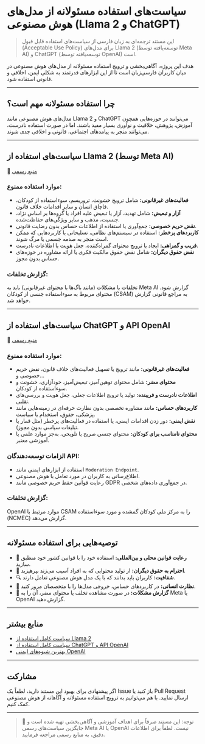 
# سیاست‌های استفاده مسئولانه از مدل‌های هوش مصنوعی (Llama 2 و ChatGPT)

> این مستند ترجمه‌ای به زبان فارسی از سیاست‌های استفاده قابل قبول (Acceptable Use Policy) برای مدل‌های Llama 2 (توسعه‌یافته توسط Meta AI) و ChatGPT (توسعه‌یافته توسط OpenAI) است.

هدف این پروژه، آگاهی‌بخشی و ترویج استفاده مسئولانه از مدل‌های هوش مصنوعی در میان کاربران فارسی‌زبان است تا از این ابزارهای قدرتمند به شکلی ایمن، اخلاقی و قانونی استفاده شود.

---

## چرا استفاده مسئولانه مهم است؟

مدل‌های هوش مصنوعی مانند Llama 2 و ChatGPT می‌توانند در حوزه‌هایی همچون آموزش، پژوهش، خلاقیت و نوآوری بسیار مفید باشند. اما در صورت استفاده نادرست، می‌توانند منجر به پیامدهای اجتماعی، قانونی و اخلاقی جدی شوند.

---

## سیاست‌های استفاده از Llama 2 (توسط Meta AI)

🔗 [منبع رسمی](https://ai.meta.com/llama/use-policy)

### موارد استفاده ممنوع:

- **فعالیت‌های غیرقانونی:** شامل ترویج خشونت، تروریسم، سوءاستفاده از کودکان، قاچاق انسان و سایر اقدامات خلاف قانون.
- **آزار و تبعیض:** شامل تهدید، آزار یا تبعیض علیه افراد یا گروه‌ها بر اساس نژاد، جنسیت، مذهب و سایر ویژگی‌های حفاظت‌شده.
- **نقض حریم خصوصی:** جمع‌آوری یا استفاده از اطلاعات حساس بدون رضایت قانونی.
- **کاربردهای پرخطر:** استفاده در سیستم‌های نظامی، تسلیحاتی یا کاربردهایی که ممکن است منجر به صدمه جسمی یا مرگ شوند.
- **فریب و گمراهی:** ایجاد یا ترویج محتوای گمراه‌کننده، جعل هویت یا اطلاعات نادرست.
- **نقض حقوق دیگران:** شامل نقض حقوق مالکیت فکری یا ارائه مشاوره در حوزه‌های حساس بدون مجوز.

### گزارش تخلفات:

تخلفات یا مشکلات (مانند باگ‌ها یا محتوای غیرقانونی) باید به Meta AI گزارش شود. محتوای مربوط به سوءاستفاده جنسی از کودکان (CSAM) به مراجع قانونی گزارش خواهد شد.

---

## سیاست‌های استفاده از ChatGPT و API OpenAI

🔗 [منبع رسمی](https://openai.com/policies/usage-policies)

### موارد استفاده ممنوع:

- **فعالیت‌های غیرقانونی:** مانند ترویج یا تسهیل فعالیت‌های خلاف قانون، نقض حریم خصوصی و...
- **محتوای مضر:** شامل محتوای توهین‌آمیز، تبعیض‌آمیز، خودآزاری، خشونت و سوءاستفاده از کودکان.
- **اطلاعات نادرست و فریبنده:** تولید یا ترویج اطلاعات جعلی، جعل هویت و بررسی‌های تقلبی.
- **کاربردهای حساس:** مانند مشاوره تخصصی بدون نظارت حرفه‌ای در زمینه‌هایی مانند پزشکی، حقوق، استخدام یا سیاست.
- **نقض ایمنی:** دور زدن اقدامات ایمنی، یا استفاده در فعالیت‌های پرخطر (مثل قمار یا تبلیغات سیاسی بدون مجوز).
- **محتوای نامناسب برای کودکان:** محتوای جنسی صریح یا تلویحی، به‌جز موارد علمی یا آموزشی معتبر.

### الزامات توسعه‌دهندگان API:

- استفاده از ابزارهای ایمنی مانند `Moderation Endpoint`.
- اطلاع‌رسانی به کاربران در مورد تعامل با هوش مصنوعی.
- رعایت قوانین حفظ حریم خصوصی مانند GDPR در جمع‌آوری داده‌های شخصی.

### گزارش تخلفات:

OpenAI موارد مرتبط با CSAM را به مرکز ملی کودکان گمشده و مورد سوءاستفاده (NCMEC) گزارش می‌دهد.

---

## توصیه‌هایی برای استفاده مسئولانه

- 📜 **رعایت قوانین محلی و بین‌المللی:** استفاده خود را با قوانین کشور خود منطبق سازید.
- 🤝 **احترام به حقوق دیگران:** از تولید محتوایی که به افراد آسیب می‌زند بپرهیزید.
- 🔍 **شفافیت:** کاربران باید بدانند که با یک مدل هوش مصنوعی تعامل دارند.
- 👥 **نظارت انسانی:** در کاربردهای حساس، خروجی مدل‌ها را با متخصصان مرور کنید.
- 🚨 **گزارش مشکلات:** در صورت مشاهده تخلف یا محتوای مضر، آن را به Meta یا OpenAI گزارش دهید.

---

## منابع بیشتر

- [سیاست کامل استفاده از Llama 2](https://ai.meta.com/llama/use-policy)
- [سیاست کامل استفاده از ChatGPT و API OpenAI](https://openai.com/policies/usage-policies)
- [بهترین شیوه‌های ایمنی OpenAI](https://openai.com/safety-best-practices)

---

## مشارکت

اگر پیشنهادی برای بهبود این مستند دارید، لطفاً یک Issue باز کنید یا Pull Request ارسال نمایید. با هم می‌توانیم به ترویج استفاده مسئولانه و آگاهانه از هوش مصنوعی کمک کنیم.

---

> 🛑 توجه: این مستند صرفاً برای اهداف آموزشی و آگاهی‌بخشی تهیه شده است و جایگزین سیاست‌های رسمی Meta AI یا OpenAI نیست. لطفاً برای اطلاعات دقیق، به منابع رسمی مراجعه فرمایید.

